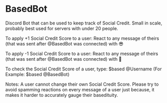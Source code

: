 # BasedBot
 Discord Bot that can be used to keep track of Social Credit. Small in scale, probably best used for servers with under 20 people.

To apply +1 Social Credit Score to a user:
React to any message of theirs (that was sent after @BasedBot was connected) with 😎 

To apply -1 Social Credit Score to a user:
React to any message of theirs (that was sent after @BasedBot was connected) with 😬 

To check the Social Credit Score of a user, type:
$based @Username 
(For Example: $based @BasedBot)

Notes:
A user cannot change their own Social Credit Score.
Please try to avoid spamming reactions on every message of a user just because, it makes it harder to accurately gauge their basedituity.
